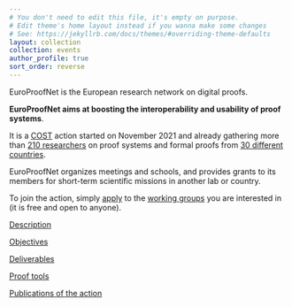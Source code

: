```yaml
---
# You don't need to edit this file, it's empty on purpose.
# Edit theme's home layout instead if you wanna make some changes
# See: https://jekyllrb.com/docs/themes/#overriding-theme-defaults
layout: collection
collection: events
author_profile: true
sort_order: reverse
---
```


EuroProofNet is the European research network on digital proofs.

**EuroProofNet aims at boosting the interoperability and usability of
proof systems**.

It is a [COST](http://cost.eu) action started on November 2021 and
already gathering more than [210 researchers](https://www.cost.eu/actions/CA20111/#tabs+Name:Working%20Groups%20and%20Membership) on proof systems and formal proofs from [30 different countries](../groups).

EuroProofNet organizes meetings and schools, and provides grants to
its members for short-term scientific missions in another lab or
country.

To join the action, simply
[apply](https://e-services.cost.eu/action/CA20111/working-groups/apply)
to the [working groups](../wg) you are interested in (it is free and open to anyone).

[Description](../description)

[Objectives](../objectives)

[Deliverables](../deliverables)

[Proof tools](../tools)

[Publications of the action](../publications)
